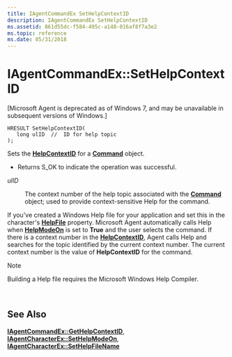 ```yaml
---
title: IAgentCommandEx SetHelpContextID
description: IAgentCommandEx SetHelpContextID
ms.assetid: 861d55dc-f584-495c-a148-016af8f7a3e2
ms.topic: reference
ms.date: 05/31/2018
---
```


# IAgentCommandEx::SetHelpContextID

\[Microsoft Agent is deprecated as of Windows 7, and may be unavailable in subsequent versions of Windows.\]

``` syntax
HRESULT SetHelpContextID(
   long ulID  //  ID for help topic
);
```

Sets the [**HelpContextID**](helpcontextid-property-com.md) for a [**Command**](/windows/desktop/lwef/the-command-object) object.

-   Returns S\_OK to indicate the operation was successful.

<dl> <dt>

<span id="ulID"></span><span id="ulid"></span><span id="ULID"></span>*ulID*
</dt> <dd>

The context number of the help topic associated with the [**Command**](/windows/desktop/lwef/the-command-object) object; used to provide context-sensitive Help for the command.

</dd> </dl>

If you've created a Windows Help file for your application and set this in the character's [**HelpFile**](helpfile-property.md) property. Microsoft Agent automatically calls Help when [**HelpModeOn**](helpmodeon-property.md) is set to **True** and the user selects the command. If there is a context number in the [**HelpContextID**](helpcontextid-property-com.md), Agent calls Help and searches for the topic identified by the current context number. The current context number is the value of **HelpContextID** for the command.

> [!Note]  
> Building a Help file requires the Microsoft Windows Help Compiler.

 

## See Also

[**IAgentCommandEx::GetHelpContextID**](iagentcommandex--gethelpcontextid.md), [**IAgentCharacterEx::SetHelpModeOn**](iagentcharacterex--sethelpmodeon.md), [**IAgentCharacterEx::SetHelpFileName**](iagentcharacterex--sethelpfilename.md)


 

 
